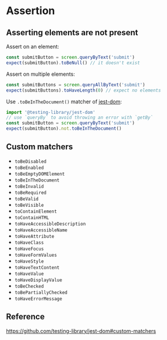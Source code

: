 # Assertion

## Asserting elements are not present

Assert on an element:

```js
const submitButton = screen.queryByText('submit')
expect(submitButton).toBeNull() // it doesn't exist
```

Assert on multiple elements:

```js
const submitButtons = screen.queryAllByText('submit')
expect(submitButtons).toHaveLength(0) // expect no elements
```

Use `.toBeInTheDocument()` matcher of [jest-dom](https://testing-library.com/docs/ecosystem-jest-dom):

```js
import '@testing-library/jest-dom'
// use `queryBy` to avoid throwing an error with `getBy`
const submitButton = screen.queryByText('submit')
expect(submitButton).not.toBeInTheDocument()
```


## Custom matchers

- `toBeDisabled`
- `toBeEnabled`
- `toBeEmptyDOMElement`
- `toBeInTheDocument`
- `toBeInvalid`
- `toBeRequired`
- `toBeValid`
- `toBeVisible`
- `toContainElement`
- `toContainHTML`
- `toHaveAccessibleDescription`
- `toHaveAccessibleName`
- `toHaveAttribute`
- `toHaveClass`
- `toHaveFocus`
- `toHaveFormValues`
- `toHaveStyle`
- `toHaveTextContent`
- `toHaveValue`
- `toHaveDisplayValue`
- `toBeChecked`
- `toBePartiallyChecked`
- `toHaveErrorMessage`


## Reference

https://github.com/testing-library/jest-dom#custom-matchers